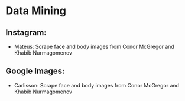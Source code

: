 # Data Mining

## Instagram:

* Mateus: Scrape face and body images from Conor McGregor and Khabib Nurmagomenov

## Google Images:

* Carlisson: Scrape face and body images from Conor McGregor and Khabib Nurmagomenov